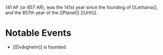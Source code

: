 141 AF (or 857 AR), was the 141st year since the founding of [[Lethania]], and the 857th year of the [[Planet]] [[Urth]].

# Notable Events
- [[Dvårgheim]] is founded. 
